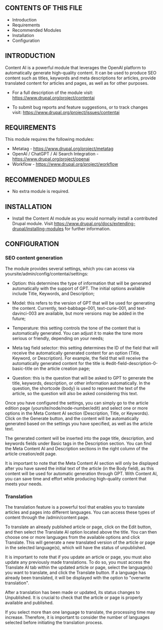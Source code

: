## CONTENTS OF THIS FILE

* Introduction
* Requirements
* Recommended Modules
* Installation
* Configuration

## INTRODUCTION

Content AI is a powerful module that leverages the OpenAI platform to automatically generate high-quality content. It can be used to produce SEO content such as titles, keywords and meta descriptions for articles, provide translated content for articles and pages, as well as for other purposes.

* For a full description of the module visit: <https://www.drupal.org/project/contentai>

* To submit bug reports and feature suggestions, or to track changes visit: <https://www.drupal.org/project/issues/contentai>

## REQUIREMENTS

This module requires the following modules:

* Metatag - https://www.drupal.org/project/metatag
* OpenAI / ChatGPT / AI Search Integration - https://www.drupal.org/project/openai
* Workflow - https://www.drupal.org/project/workflow

## RECOMMENDED MODULES

* No extra module is required.

## INSTALLATION

* Install the Content AI module as you would normally install a contributed Drupal module. Visit <https://www.drupal.org/docs/extending-drupal/installing-modules> for further information.

## CONFIGURATION

### SEO content generation

The module provides several settings, which you can access via yoursite/admin/config/contentai/settings:

* Option: this determines the type of information that will be generated automatically with the support of GPT. The initial options available include Title, Keywords, and Description;

* Model: this refers to the version of GPT that will be used for generating the content. Currently, text-babbage-001, text-curie-001, and text-davinci-003 are available, but more versions may be added in the future;

* Temperature: this setting controls the tone of the content that is automatically generated. You can adjust it to make the tone more serious or friendly, depending on your needs;

* Meta tag field selector: this setting determines the ID of the field that will receive the automatically generated content for an option (Title, Keyword, or Description). For example, the field that will receive the automatically generated content for the title is #edit-field-description-0-basic-title on the article creation page;

* Question: this is the question that will be asked to GPT to generate the title, keywords, description, or other information automatically. In the question, the shortcode {body} is used to represent the text of the article, so the question will also be asked considering this text.

Once you have configured the settings, you can simply go to the article edition page (yoursite/node/node-number/edit) and select one or more options in the Meta Content AI section (Description, Title, or Keywords). Click on the Generate button, and the content will be automatically generated based on the settings you have specified, as well as the article text.

The generated content will be inserted into the page title, description, and keywords fields under Basic tags in the Description section. You can find the Meta Content AI and Description sections in the right column of the article creation/edit page.

It is important to note that the Meta Content AI section will only be displayed after you have saved the initial text of the article (in the Body field), as this content will be used for automatic generation through GPT. With Content AI, you can save time and effort while producing high-quality content that meets your needs.

### Translation

The translation feature is a powerful tool that enables you to translate articles and pages into different languages. You can access these types of content through the /admin/content page.

To translate an already published article or page, click on the Edit button, and then select the Translate AI option located above the title. You can then choose one or more languages from the available options and click Translate. This will generate a new translated version of the article or page in the selected language(s), which will have the status of unpublished.

It is important to note that if you update an article or page, you must also update any previously made translations. To do so, you must access the Translate AI tab within the updated article or page, select the language(s) you want to translate, and click the Translate button. If a language has already been translated, it will be displayed with the option to "overwrite translation".

After a translation has been made or updated, its status changes to Unpublished. It is crucial to check that the article or page is properly available and published.

If you select more than one language to translate, the processing time may increase. Therefore, it is important to consider the number of languages selected before initiating the translation process.